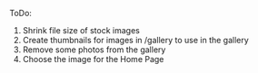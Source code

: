 ToDo:
1. Shrink file size of stock images
2. Create thumbnails for images in /gallery to use in the gallery
3. Remove some photos from the gallery
4. Choose the image for the Home Page

